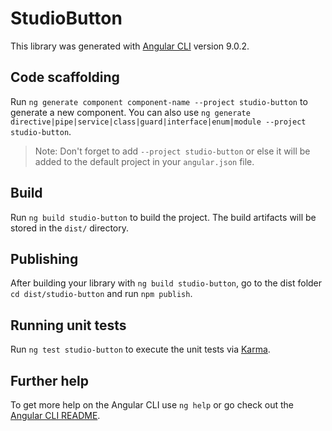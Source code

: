 # StudioButton

This library was generated with [Angular CLI](https://github.com/angular/angular-cli) version 9.0.2.

## Code scaffolding

Run `ng generate component component-name --project studio-button` to generate a new component. You can also use `ng generate directive|pipe|service|class|guard|interface|enum|module --project studio-button`.
> Note: Don't forget to add `--project studio-button` or else it will be added to the default project in your `angular.json` file. 

## Build

Run `ng build studio-button` to build the project. The build artifacts will be stored in the `dist/` directory.

## Publishing

After building your library with `ng build studio-button`, go to the dist folder `cd dist/studio-button` and run `npm publish`.

## Running unit tests

Run `ng test studio-button` to execute the unit tests via [Karma](https://karma-runner.github.io).

## Further help

To get more help on the Angular CLI use `ng help` or go check out the [Angular CLI README](https://github.com/angular/angular-cli/blob/master/README.md).
